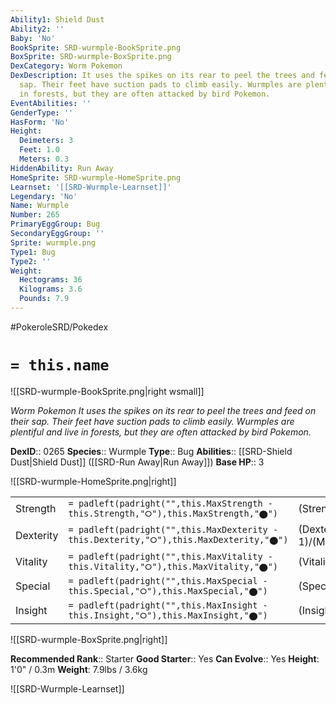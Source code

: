 ```yaml
---
Ability1: Shield Dust
Ability2: ''
Baby: 'No'
BookSprite: SRD-wurmple-BookSprite.png
BoxSprite: SRD-wurmple-BoxSprite.png
DexCategory: Worm Pokemon
DexDescription: It uses the spikes on its rear to peel the trees and feed on their
  sap. Their feet have suction pads to climb easily. Wurmples are plentiful and live
  in forests, but they are often attacked by bird Pokemon.
EventAbilities: ''
GenderType: ''
HasForm: 'No'
Height:
  Deimeters: 3
  Feet: 1.0
  Meters: 0.3
HiddenAbility: Run Away
HomeSprite: SRD-wurmple-HomeSprite.png
Learnset: '[[SRD-Wurmple-Learnset]]'
Legendary: 'No'
Name: Wurmple
Number: 265
PrimaryEggGroup: Bug
SecondaryEggGroup: ''
Sprite: wurmple.png
Type1: Bug
Type2: ''
Weight:
  Hectograms: 36
  Kilograms: 3.6
  Pounds: 7.9
---
```


#PokeroleSRD/Pokedex

# `= this.name`

![[SRD-wurmple-BookSprite.png|right wsmall]]

*Worm Pokemon*
*It uses the spikes on its rear to peel the trees and feed on their sap. Their feet have suction pads to climb easily. Wurmples are plentiful and live in forests, but they are often attacked by bird Pokemon.*

**DexID**:: 0265
**Species**:: Wurmple
**Type**:: Bug
**Abilities**:: [[SRD-Shield Dust|Shield Dust]] ([[SRD-Run Away|Run Away]])
**Base HP**:: 3

![[SRD-wurmple-HomeSprite.png|right]]

|           |                                                                                        |                                          |
| --------- | -------------------------------------------------------------------------------------- | ---------------------------------------- |
| Strength  | `= padleft(padright("",this.MaxStrength - this.Strength,"⭘"),this.MaxStrength,"⬤")`    | (Strength::2)/(MaxStrength::4)   |
| Dexterity | `= padleft(padright("",this.MaxDexterity - this.Dexterity,"⭘"),this.MaxDexterity,"⬤")` | (Dexterity:: 1)/(MaxDexterity::3) |
| Vitality  | `= padleft(padright("",this.MaxVitality - this.Vitality,"⭘"),this.MaxVitality,"⬤")`    | (Vitality::1)/(MaxVitality::3)   |
| Special   | `= padleft(padright("",this.MaxSpecial - this.Special,"⭘"),this.MaxSpecial,"⬤")`       | (Special::1)/(MaxSpecial::3)     |
| Insight   | `= padleft(padright("",this.MaxInsight - this.Insight,"⭘"),this.MaxInsight,"⬤")`       | (Insight::1)/(MaxInsight::3)     |

![[SRD-wurmple-BoxSprite.png|right]]

**Recommended Rank**:: Starter
**Good Starter**:: Yes
**Can Evolve**:: Yes
**Height**: 1'0" / 0.3m
**Weight**: 7.9lbs / 3.6kg

![[SRD-Wurmple-Learnset]]